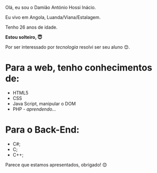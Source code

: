 <p>Olá, eu sou o Damião António Hossi Inácio.</p>
<p>Eu vivo em Angola, Luanda/Viana/Estalagem.</p>
<p>Tenho 26 anos de idade.</p>
<p><b>Estou solteiro, 😇</b></p>
<p>Por ser interessado por <i>tecnologia</i> resolvi ser seu aluno 😊.</p>

<h1>Para a web, tenho conhecimentos de:</h1>
<ul>
<li>HTML5</li>
<li>CSS</li>
<li>Java Script, manipular o DOM</li>
<li>PHP - <em>aprendendo...</em></li>
</ul>
    <h1>Para o Back-End:</h1>
<ul>
  <li>C#;</li>
  <li>C;</li>
  <li>C++;</li>
</ul>

<p>Parece que estamos apresentados, obrigado! 😊</p>
